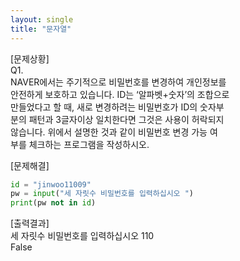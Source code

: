 ```yaml
---
layout: single
title: "문자열"
---
```


[문제상황]  
Q1.  
NAVER에서는 주기적으로 비밀번호를 변경하여 개인정보를  
안전하게 보호하고 있습니다. ID는 ‘알파벳+숫자’의 조합으로  
만들었다고 할 때, 새로 변경하려는 비밀번호가 ID의 숫자부  
분의 패턴과 3글자이상 일치한다면 그것은 사용이 허락되지  
않습니다. 위에서 설명한 것과 같이 비밀번호 변경 가능 여  
부를 체크하는 프로그램을 작성하시오.  
  
[문제해결]  
~~~python
id = "jinwoo11009"
pw = input("세 자릿수 비밀번호를 입력하십시오 ")
print(pw not in id)
~~~
  
[출력결과]  
세 자릿수 비밀번호를 입력하십시오 110  
False
